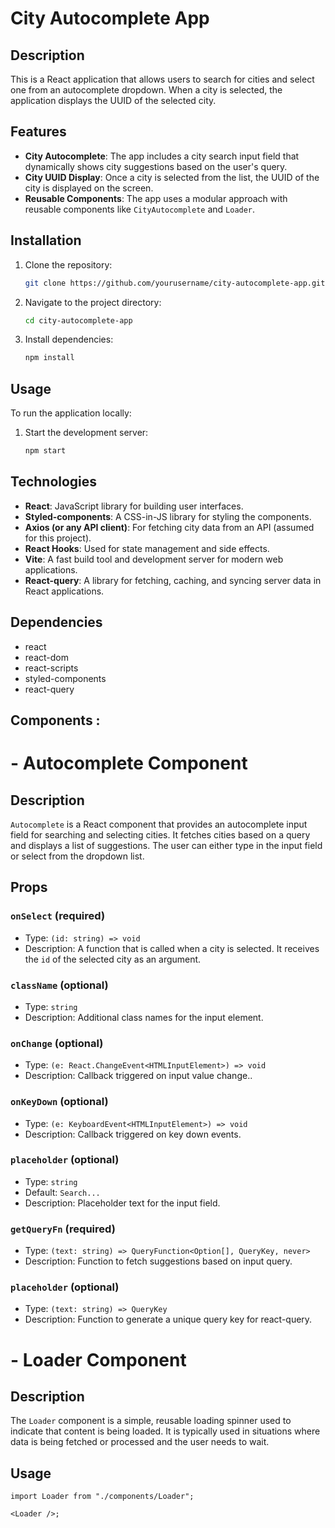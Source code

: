 # City Autocomplete App

## Description

This is a React application that allows users to search for cities and select one from an autocomplete dropdown. When a city is selected, the application displays the UUID of the selected city.

## Features

- **City Autocomplete**: The app includes a city search input field that dynamically shows city suggestions based on the user's query.
- **City UUID Display**: Once a city is selected from the list, the UUID of the city is displayed on the screen.
- **Reusable Components**: The app uses a modular approach with reusable components like `CityAutocomplete` and `Loader`.

## Installation

1. Clone the repository:
   ```bash
   git clone https://github.com/yourusername/city-autocomplete-app.git
   ```
2. Navigate to the project directory:
   ```bash
   cd city-autocomplete-app
   ```
3. Install dependencies:
   ```bash
   npm install
   ```

## Usage

To run the application locally:

1. Start the development server:
   ```bash
   npm start
   ```

## Technologies

- **React**: JavaScript library for building user interfaces.
- **Styled-components**: A CSS-in-JS library for styling the components.
- **Axios (or any API client)**: For fetching city data from an API (assumed for this project).
- **React Hooks**: Used for state management and side effects.
- **Vite**: A fast build tool and development server for modern web applications.
- **React-query**: A library for fetching, caching, and syncing server data in React applications.

## Dependencies

- react
- react-dom
- react-scripts
- styled-components
- react-query

## Components :

# - Autocomplete Component

## Description

`Autocomplete` is a React component that provides an autocomplete input field for searching and selecting cities. It fetches cities based on a query and displays a list of suggestions. The user can either type in the input field or select from the dropdown list.

## Props

### `onSelect` (required)

- Type: `(id: string) => void`
- Description: A function that is called when a city is selected. It receives the `id` of the selected city as an argument.

### `className` (optional)

- Type: `string`
- Description: Additional class names for the input element.

### `onChange` (optional)

- Type: `(e: React.ChangeEvent<HTMLInputElement>) => void`
- Description: Callback triggered on input value change..

### `onKeyDown` (optional)

- Type: `(e: KeyboardEvent<HTMLInputElement>) => void`
- Description: Callback triggered on key down events.

### `placeholder` (optional)

- Type: `string`
- Default: `Search...`
- Description: Placeholder text for the input field.

### `getQueryFn` (required)

- Type: `(text: string) => QueryFunction<Option[], QueryKey, never>`
- Description: Function to fetch suggestions based on input query.

### `placeholder` (optional)

- Type: `(text: string) => QueryKey`
- Description: Function to generate a unique query key for react-query.

# - Loader Component

## Description

The `Loader` component is a simple, reusable loading spinner used to indicate that content is being loaded. It is typically used in situations where data is being fetched or processed and the user needs to wait.

## Usage

```tsx
import Loader from "./components/Loader";

<Loader />;
```

#

```

```
